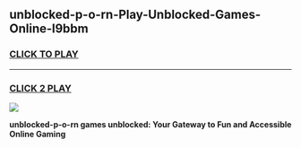 
## unblocked-p-o-rn-Play-Unblocked-Games-Online-l9bbm
<h3>
<a href="https://premium76.site?title=unblocked-p-o-rn&ref=25A">CLICK TO PLAY</a></h3>
<hr>

<h3>
<a href="https://premium76.site?title=unblocked-p-o-rn&ref=25A">CLICK 2 PLAY</a>
  
</h3>

<a href="https://premium76.site?title=unblocked-p-o-rn&ref=25A"><img src="https://clearcache.store/games.png"></a>


**unblocked-p-o-rn games unblocked: Your Gateway to Fun and Accessible Online Gaming**
